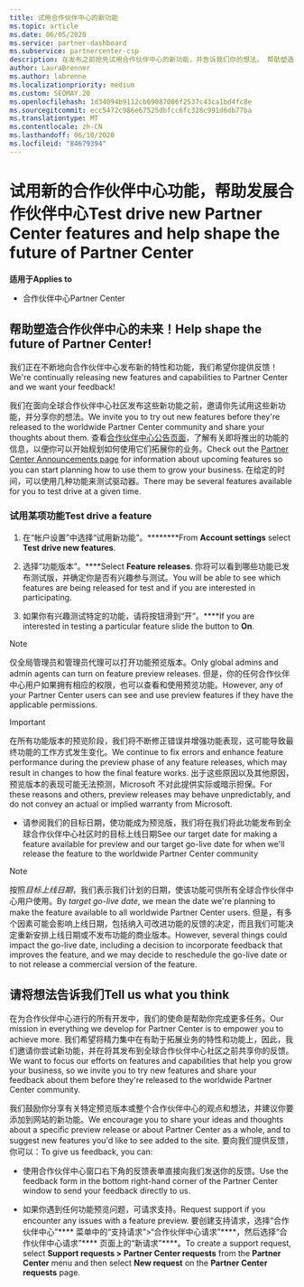 ```yaml
---
title: 试用合作伙伴中心的新功能
ms.topic: article
ms.date: 06/05/2020
ms.service: partner-dashboard
ms.subservice: partnercenter-csp
description: 在发布之前抢先试用合作伙伴中心的新功能，并告诉我们你的想法。 帮助塑造合作伙伴中心的未来！
author: LauraBrenner
ms.author: labrenne
ms.localizationpriority: medium
ms.custom: SEOMAY.20
ms.openlocfilehash: 1d34094b9112cb69087006f2537c43ca1bd4fc8e
ms.sourcegitcommit: ecc5472c986e67525dbfcc6fc328c991d6db77ba
ms.translationtype: MT
ms.contentlocale: zh-CN
ms.lasthandoff: 06/10/2020
ms.locfileid: "84679394"
---
```

# <a name="test-drive-new-partner-center-features-and-help-shape-the-future-of-partner-center"></a><span data-ttu-id="05854-104">试用新的合作伙伴中心功能，帮助发展合作伙伴中心</span><span class="sxs-lookup"><span data-stu-id="05854-104">Test drive new Partner Center features and help shape the future of Partner Center</span></span>

<span data-ttu-id="05854-105">**适用于**</span><span class="sxs-lookup"><span data-stu-id="05854-105">**Applies to**</span></span>

- <span data-ttu-id="05854-106">合作伙伴中心</span><span class="sxs-lookup"><span data-stu-id="05854-106">Partner Center</span></span>

## <a name="help-shape-the-future-of-partner-center"></a><span data-ttu-id="05854-107">帮助塑造合作伙伴中心的未来！</span><span class="sxs-lookup"><span data-stu-id="05854-107">Help shape the future of Partner Center!</span></span>

<span data-ttu-id="05854-108">我们正在不断地向合作伙伴中心发布新的特性和功能，我们希望你提供反馈！</span><span class="sxs-lookup"><span data-stu-id="05854-108">We're continually releasing new features and capabilities to Partner Center and we want your feedback!</span></span> 

<span data-ttu-id="05854-109">我们在面向全球合作伙伴中心社区发布这些新功能之前，邀请你先试用这些新功能，并分享你的想法。</span><span class="sxs-lookup"><span data-stu-id="05854-109">We invite you to try out new features before they're released to the worldwide Partner Center community and share your thoughts about them.</span></span> <span data-ttu-id="05854-110">查看[合作伙伴中心公告页面](announcements/index.md)，了解有关即将推出的功能的信息，以便你可以开始规划如何使用它们拓展你的业务。</span><span class="sxs-lookup"><span data-stu-id="05854-110">Check out the [Partner Center Announcements page](announcements/index.md) for information about upcoming features so you can start planning how to use them to grow your business.</span></span> <span data-ttu-id="05854-111">在给定的时间，可以使用几种功能来测试驱动器。</span><span class="sxs-lookup"><span data-stu-id="05854-111">There may be several features available for you to test drive at a given time.</span></span>

### <a name="test-drive-a-feature"></a><span data-ttu-id="05854-112">试用某项功能</span><span class="sxs-lookup"><span data-stu-id="05854-112">Test drive a feature</span></span>

1. <span data-ttu-id="05854-113">在“帐户设置”中选择“试用新功能”。\*\*\*\*\*\*\*\*</span><span class="sxs-lookup"><span data-stu-id="05854-113">From **Account settings** select **Test drive new features**.</span></span>

2. <span data-ttu-id="05854-114">选择“功能版本”。\*\*\*\*</span><span class="sxs-lookup"><span data-stu-id="05854-114">Select **Feature releases**.</span></span> <span data-ttu-id="05854-115">你将可以看到哪些功能已发布测试版，并确定你是否有兴趣参与测试。</span><span class="sxs-lookup"><span data-stu-id="05854-115">You will be able to see which features are being released for test and if you are interested in participating.</span></span>

3. <span data-ttu-id="05854-116">如果你有兴趣测试特定的功能，请将按钮滑到“开”。\*\*\*\*</span><span class="sxs-lookup"><span data-stu-id="05854-116">If you are interested in testing a particular feature slide the button to **On**.</span></span>

> [!NOTE]  
> <span data-ttu-id="05854-117">仅全局管理员和管理员代理可以打开功能预览版本。</span><span class="sxs-lookup"><span data-stu-id="05854-117">Only global admins and admin agents can turn on feature preview releases.</span></span> <span data-ttu-id="05854-118">但是，你的任何合作伙伴中心用户如果拥有相应的权限，也可以查看和使用预览功能。</span><span class="sxs-lookup"><span data-stu-id="05854-118">However, any of your Partner Center users can see and use preview features if they have the applicable permissions.</span></span>

> [!IMPORTANT]  
> <span data-ttu-id="05854-119">在所有功能版本的预览阶段，我们将不断修正错误并增强功能表现，这可能导致最终功能的工作方式发生变化。</span><span class="sxs-lookup"><span data-stu-id="05854-119">We continue to fix errors and enhance feature performance during the preview phase of any feature releases, which may result in changes to how the final feature works.</span></span> <span data-ttu-id="05854-120">出于这些原因以及其他原因，预览版本的表现可能无法预测，Microsoft 不对此提供实际或暗示担保。</span><span class="sxs-lookup"><span data-stu-id="05854-120">For these reasons and others, preview releases may behave unpredictably, and do not convey an actual or implied warranty from Microsoft.</span></span>

- <span data-ttu-id="05854-121">请参阅我们的目标日期，使功能成为预览版，我们将在我们将此功能发布到全球合作伙伴中心社区时的目标上线日期</span><span class="sxs-lookup"><span data-stu-id="05854-121">See our target date for making a feature available for preview and our target go-live date for when we'll release the feature to the worldwide Partner Center community</span></span>

> [!NOTE]  
> <span data-ttu-id="05854-122">按照*目标上线日期*，我们表示我们计划的日期，使该功能可供所有全球合作伙伴中心用户使用。</span><span class="sxs-lookup"><span data-stu-id="05854-122">By *target go-live date*, we mean the date we're planning to make the feature available to all worldwide Partner Center users.</span></span> <span data-ttu-id="05854-123">但是，有多个因素可能会影响上线日期，包括纳入可改进功能的反馈的决定，而且我们可能决定重新安排上线日期或不发布功能的商业版本。</span><span class="sxs-lookup"><span data-stu-id="05854-123">However, several things could impact the go-live date, including a decision to incorporate feedback that improves the feature, and we may decide to reschedule the go-live date or to not release a commercial version of the feature.</span></span>  
 
## <a name="tell-us-what-you-think"></a><span data-ttu-id="05854-124">请将想法告诉我们</span><span class="sxs-lookup"><span data-stu-id="05854-124">Tell us what you think</span></span>

<span data-ttu-id="05854-125">在为合作伙伴中心进行的所有开发中，我们的使命是帮助你完成更多任务。</span><span class="sxs-lookup"><span data-stu-id="05854-125">Our mission in everything we develop for Partner Center is to empower you to achieve more.</span></span> <span data-ttu-id="05854-126">我们希望将精力集中在有助于拓展业务的特性和功能上，因此，我们邀请你尝试新功能，并在将其发布到全球合作伙伴中心社区之前共享你的反馈。</span><span class="sxs-lookup"><span data-stu-id="05854-126">We want to focus our efforts on features and capabilities that help you grow your business, so we invite you to try new features and share your feedback about them before they're released to the worldwide Partner Center community.</span></span> 

<span data-ttu-id="05854-127">我们鼓励你分享有关特定预览版本或整个合作伙伴中心的观点和想法，并建议你要添加到网站的新功能。</span><span class="sxs-lookup"><span data-stu-id="05854-127">We encourage you to share your ideas and thoughts about a specific preview release or about Partner Center as a whole, and to suggest new features you'd like to see added to the site.</span></span> <span data-ttu-id="05854-128">要向我们提供反馈，你可以：</span><span class="sxs-lookup"><span data-stu-id="05854-128">To give us feedback, you can:</span></span>  

- <span data-ttu-id="05854-129">使用合作伙伴中心窗口右下角的反馈表单直接向我们发送你的反馈。</span><span class="sxs-lookup"><span data-stu-id="05854-129">Use the feedback form in the bottom right-hand corner of the Partner Center window to send your feedback directly to us.</span></span> 

- <span data-ttu-id="05854-130">如果你遇到任何功能预览问题，可请求支持。</span><span class="sxs-lookup"><span data-stu-id="05854-130">Request support if you encounter any issues with a feature preview.</span></span> <span data-ttu-id="05854-131">要创建支持请求，选择“合作伙伴中心”\*\*\*\* 菜单中的“支持请求”>“合作伙伴中心请求”\*\*\*\*，然后选择“合作伙伴中心请求”\*\*\*\* 页面上的“新请求”\*\*\*\*。</span><span class="sxs-lookup"><span data-stu-id="05854-131">To create a support request, select **Support requests > Partner Center requests** from the **Partner Center** menu and then select **New request** on the **Partner Center requests** page.</span></span>



